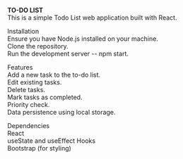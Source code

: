 <b>TO-DO LIST</b> <br>
This is a simple Todo List web application built with React.

Installation<br>
Ensure you have Node.js installed on your machine.<br>
Clone the repository.<br>
Run the development server -- npm start.<br>

Features<br>
Add a new task to the to-do list.<br>
Edit existing tasks.<br>
Delete tasks.<br>
Mark tasks as completed.<br>
Priority check.<br>
Data persistence using local storage.<br>


Dependencies<br>
React<br>
useState and useEffect Hooks<br>
Bootstrap (for styling)
